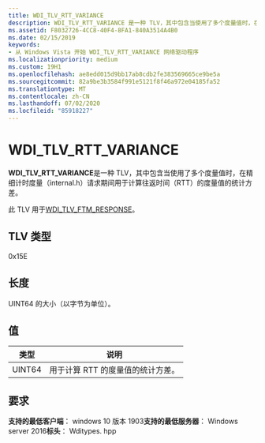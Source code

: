 ```yaml
---
title: WDI_TLV_RTT_VARIANCE
description: WDI_TLV_RTT_VARIANCE 是一种 TLV，其中包含当使用了多个度量值时，在精细计时度量（INTERNAL.H）请求期间用于计算往返时间（RTT）的度量值的统计方差。
ms.assetid: F8032726-4CC8-40F4-8FA1-840A3514A4B0
ms.date: 02/15/2019
keywords:
- 从 Windows Vista 开始 WDI_TLV_RTT_VARIANCE 网络驱动程序
ms.localizationpriority: medium
ms.custom: 19H1
ms.openlocfilehash: ae8edd015d9bb17ab8cdb2fe383569665ce9be5a
ms.sourcegitcommit: 82a9be3b3584f991e5121f8f46a972e04185fa52
ms.translationtype: MT
ms.contentlocale: zh-CN
ms.lasthandoff: 07/02/2020
ms.locfileid: "85918227"
---
```

# <a name="wdi_tlv_rtt_variance"></a>WDI_TLV_RTT_VARIANCE

**WDI_TLV_RTT_VARIANCE**是一种 TLV，其中包含当使用了多个度量值时，在精细计时度量（internal.h）请求期间用于计算往返时间（RTT）的度量值的统计方差。 

此 TLV 用于[WDI_TLV_FTM_RESPONSE](wdi-tlv-ftm-response.md)。

## <a name="tlv-type"></a>TLV 类型

0x15E

## <a name="length"></a>长度

UINT64 的大小（以字节为单位）。

## <a name="values"></a>值

| 类型 | 说明 |
| --- | --- |
| UINT64 | 用于计算 RTT 的度量值的统计方差。 |

## <a name="requirements"></a>要求

**支持的最低客户端**： windows 10 版本 1903**支持的最低服务器**： Windows server 2016**标头**： Wditypes. hpp
